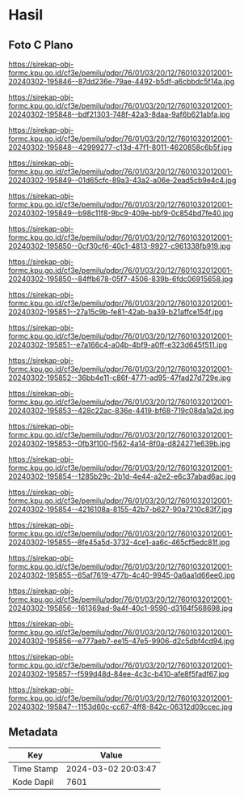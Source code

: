 # Hasil

## Foto C Plano

https://sirekap-obj-formc.kpu.go.id/cf3e/pemilu/pdpr/76/01/03/20/12/7601032012001-20240302-195846--87dd236e-79ae-4492-b5df-a6cbbdc5f14a.jpg

https://sirekap-obj-formc.kpu.go.id/cf3e/pemilu/pdpr/76/01/03/20/12/7601032012001-20240302-195848--bdf21303-748f-42a3-8daa-9af6b621abfa.jpg

https://sirekap-obj-formc.kpu.go.id/cf3e/pemilu/pdpr/76/01/03/20/12/7601032012001-20240302-195848--42999277-c13d-47f1-8011-4620858c6b5f.jpg

https://sirekap-obj-formc.kpu.go.id/cf3e/pemilu/pdpr/76/01/03/20/12/7601032012001-20240302-195849--01d65cfc-89a3-43a2-a06e-2ead5cb9e4c4.jpg

https://sirekap-obj-formc.kpu.go.id/cf3e/pemilu/pdpr/76/01/03/20/12/7601032012001-20240302-195849--b98c11f8-9bc9-409e-bbf9-0c854bd7fe40.jpg

https://sirekap-obj-formc.kpu.go.id/cf3e/pemilu/pdpr/76/01/03/20/12/7601032012001-20240302-195850--0cf30cf6-40c1-4813-9927-c961338fb919.jpg

https://sirekap-obj-formc.kpu.go.id/cf3e/pemilu/pdpr/76/01/03/20/12/7601032012001-20240302-195850--84ffb678-05f7-4506-839b-6fdc06915658.jpg

https://sirekap-obj-formc.kpu.go.id/cf3e/pemilu/pdpr/76/01/03/20/12/7601032012001-20240302-195851--27a15c9b-fe81-42ab-ba39-b21affce154f.jpg

https://sirekap-obj-formc.kpu.go.id/cf3e/pemilu/pdpr/76/01/03/20/12/7601032012001-20240302-195851--e7a166c4-a04b-4bf9-a0ff-e323d645f511.jpg

https://sirekap-obj-formc.kpu.go.id/cf3e/pemilu/pdpr/76/01/03/20/12/7601032012001-20240302-195852--36bb4e11-c86f-4771-ad95-47fad27d729e.jpg

https://sirekap-obj-formc.kpu.go.id/cf3e/pemilu/pdpr/76/01/03/20/12/7601032012001-20240302-195853--428c22ac-836e-4419-bf68-719c08da1a2d.jpg

https://sirekap-obj-formc.kpu.go.id/cf3e/pemilu/pdpr/76/01/03/20/12/7601032012001-20240302-195853--0fb3f100-f562-4a14-8f0a-d824271e639b.jpg

https://sirekap-obj-formc.kpu.go.id/cf3e/pemilu/pdpr/76/01/03/20/12/7601032012001-20240302-195854--1285b29c-2b1d-4e44-a2e2-e6c37abad6ac.jpg

https://sirekap-obj-formc.kpu.go.id/cf3e/pemilu/pdpr/76/01/03/20/12/7601032012001-20240302-195854--4216108a-8155-42b7-b627-90a7210c83f7.jpg

https://sirekap-obj-formc.kpu.go.id/cf3e/pemilu/pdpr/76/01/03/20/12/7601032012001-20240302-195855--8fe45a5d-3732-4ce1-aa6c-465cf5edc81f.jpg

https://sirekap-obj-formc.kpu.go.id/cf3e/pemilu/pdpr/76/01/03/20/12/7601032012001-20240302-195855--65af7619-477b-4c40-9945-0a6aa1d66ee0.jpg

https://sirekap-obj-formc.kpu.go.id/cf3e/pemilu/pdpr/76/01/03/20/12/7601032012001-20240302-195856--161369ad-9a4f-40c1-9590-d3164f568698.jpg

https://sirekap-obj-formc.kpu.go.id/cf3e/pemilu/pdpr/76/01/03/20/12/7601032012001-20240302-195856--e777aeb7-ee15-47e5-9906-d2c5dbf4cd94.jpg

https://sirekap-obj-formc.kpu.go.id/cf3e/pemilu/pdpr/76/01/03/20/12/7601032012001-20240302-195857--f599d48d-84ee-4c3c-b410-afe8f5fadf67.jpg

https://sirekap-obj-formc.kpu.go.id/cf3e/pemilu/pdpr/76/01/03/20/12/7601032012001-20240302-195847--1153d60c-cc67-4ff8-842c-06312d09ccec.jpg


## Metadata

| Key        | Value               |
| ---------- | ------------------- |
| Time Stamp | 2024-03-02 20:03:47 |
| Kode Dapil | 7601                |



